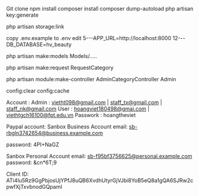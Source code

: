 Git clone npm install composer install composer dump-autoload php artisan key:generate

php artisan storage:link

copy .env.example to .env edit 5---APP_URL=http://localhost:8000 12---DB_DATABASE=hv_beauty

php artisan make:models Models/.....

php artisan make:request RequestCategory

php artisan module:make-controller AdminCategoryController Admin

config:clear config:cache


Account :
Admin : vietht098@gmail.com | staff_tx@gmail.com | staff_nk@gmail.com 
User  : hoangviet180498@gmai.com | viethtgch16100@fpt.edu.vn
Passwork : hoangtheviet




Paypal account: 
Sanbox Business Account 
email: sb-rbgln3742654@business.example.com

password: 4PI+NaGZ


Sanbox Personal Account 
email: sb-f95bf3756625@personal.example.com
password: &cn*6T;9


Client ID: 
ATi4Iu5Rz9GgPbjosUjYPfJ8uQB6XvdhUtyrGjVJbi8YoB5eQ8a1gQA6SJRw2cpwfXjTxvbnodGQpamI
